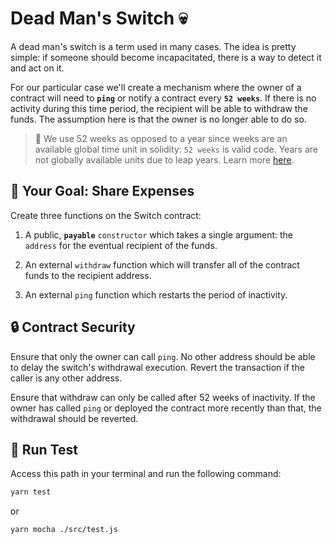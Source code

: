 # Dead Man's Switch 💀

A dead man's switch is a term used in many cases. The idea is pretty simple: if someone should become incapacitated, there is a way to detect it and act on it.

For our particular case we'll create a mechanism where the owner of a contract will need to **`ping`** or notify a contract every **`52 weeks`**. If there is no activity during this time period, the recipient will be able to withdraw the funds. The assumption here is that the owner is no longer able to do so.

> 📖 We use 52 weeks as opposed to a year since weeks are an available global time unit in solidity: `52 weeks` is valid code. Years are not globally available units due to leap years. Learn more [here](https://solidity.readthedocs.io/en/v0.6.2/units-and-global-variables.html#time-units).

## 🏁 Your Goal: Share Expenses

Create three functions on the Switch contract:

1. A public, **`payable`** `constructor` which takes a single argument: the `address` for the eventual recipient of the funds.
   
2. An external `withdraw` function which will transfer all of the contract funds to the recipient address.
   
3. An external `ping` function which restarts the period of inactivity.

## 🔒 Contract Security

Ensure that only the owner can call `ping`. No other address should be able to delay the switch's withdrawal execution. Revert the transaction if the caller is any other address.

Ensure that withdraw can only be called after 52 weeks of inactivity. If the owner has called `ping` or deployed the contract more recently than that, the withdrawal should be reverted.

## 🧪 Run Test

Access this path in your terminal and run the following command:

```bash
yarn test
```

or

```bash
yarn mocha ./src/test.js
```
